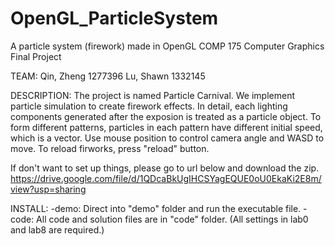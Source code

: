 # OpenGL_ParticleSystem
A particle system (firework) made in OpenGL
COMP 175 Computer Graphics Final Project

TEAM: Qin, Zheng 1277396
      Lu, Shawn 1332145

DESCRIPTION: The project is named Particle Carnival. We implement particle simulation to create firework 
             effects. In detail, each lighting components generated after the exposion is treated as a particle
             object. To form different patterns, particles in each pattern have different initial speed, which
             is a vector. Use mouse position to control camera angle and WASD to move. To reload firworks, 
             press "reload" button.
 
If don't want to set up things, please go to url below and download the zip.
https://drive.google.com/file/d/1QDcaBkUgIHCSYagEQUE0oU0EkaKi2E8m/view?usp=sharing

INSTALL: -demo: Direct into "demo" folder and run the executable file. 
         -code: All code and solution files are in "code" folder. (All settings in lab0 and lab8 are required.)
